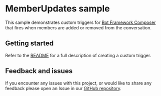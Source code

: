 # MemberUpdates sample

This sample demonstrates custom triggers for [Bot Framework Composer](https://docs.microsoft.com/composer) that fires when members are added or removed from the conversation.

## Getting started

Refer to the [README](../README.md) for a full description of creating a custom trigger.

## Feedback and issues

If you encounter any issues with this project, or would like to share any feedback please open an Issue in our [GitHub repository](https://github.com/microsoft/botbuilder-samples/issues/new/choose).
